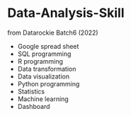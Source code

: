 # Data-Analysis-Skill
from Datarockie Batch6 (2022)
- Google spread sheet
- SQL programming
- R programming
- Data transformation
- Data visualization
- Python programming
- Statistics
- Machine learning
- Dashboard
